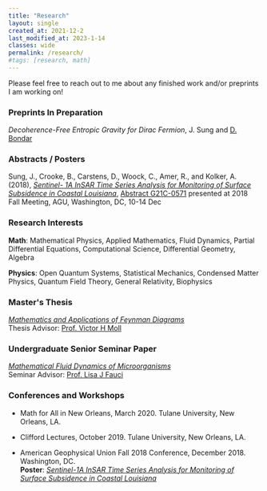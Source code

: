 ```yaml
---
title: "Research"
layout: single
created_at: 2021-12-2
last_modified_at: 2023-1-14
classes: wide
permalink: /research/
#tags: [research, math]
---
```

Please feel free to reach out to me about any finished work and/or preprints I am working on!

### Preprints In Preparation
*Decoherence-Free Entropic Gravity for Dirac Fermion*, J. Sung and <a href = "https://bondar.tulane.edu/" target = "_blank">D. Bondar</a> 

### Abstracts / Posters
Sung, J., Crooke, B., Carstens, D., Woock, C., Amer, R., and Kolker, A. (2018), <a href = "https://drive.google.com/file/d/1zGiyFAG4s1-nueR7RD5iMx4GRUtErAW_/view?usp=sharing" target = "_blank">*Sentinel-
1A InSAR Time Series Analysis for Monitoring of Surface Subsidence in Coastal Louisiana*</a>, <a href= "https://ui.adsabs.harvard.edu/abs/2018AGUFM.G21C0571S/abstract" target = "_blank"> Abstract G21C-0571</a> presented at 2018 Fall Meeting, AGU, Washington, DC, 10-14 Dec

### Research Interests  
**Math**: Mathematical Physics, Applied Mathematics, Fluid Dynamics, Partial Differential Equations, Computational Science, Differential Geometry, Algebra

**Physics**: Open Quantum Systems, Statistical Mechanics, Condensed Matter Physics, Quantum Field Theory, General Relativity, Biophysics

### Master's Thesis
<a href = "https://drive.google.com/file/d/17giEKA_zN3vd0mMuPoQ4_cU73xPfqqdP/view?usp=sharing" target = "_blank">*Mathematics and Applications of Feynman Diagrams*</a>  
Thesis Advisor: <a href = "http://www.math.tulane.edu/~vhm/" target = "_blank">Prof. Victor H Moll</a> 

### Undergraduate Senior Seminar Paper
<a href = "https://drive.google.com/file/d/1PSuq2oXGOinmc0T3TJ8iG_JYoeclTarl/view?usp=sharing" target = "_blank">*Mathematical Fluid Dynamics of Microorganisms*</a>  
Seminar Advisor: <a href = "http://www.math.tulane.edu/~ljf/" target = "_blank">Prof. Lisa J Fauci</a> 

### Conferences and Workshops 
* Math for All in New Orleans, March 2020. Tulane University, New Orleans, LA.  

* Clifford Lectures, October 2019. Tulane University, New Orleans, LA.  

* American Geophysical Union Fall 2018 Conference, December 2018. Washington, DC.  
**Poster**: <a href = "https://drive.google.com/file/d/1zGiyFAG4s1-nueR7RD5iMx4GRUtErAW_/view?usp=sharing" target = "_blank">*Sentinel-1A InSAR Time Series Analysis for Monitoring of Surface Subsidence in Coastal Louisiana*</a>
